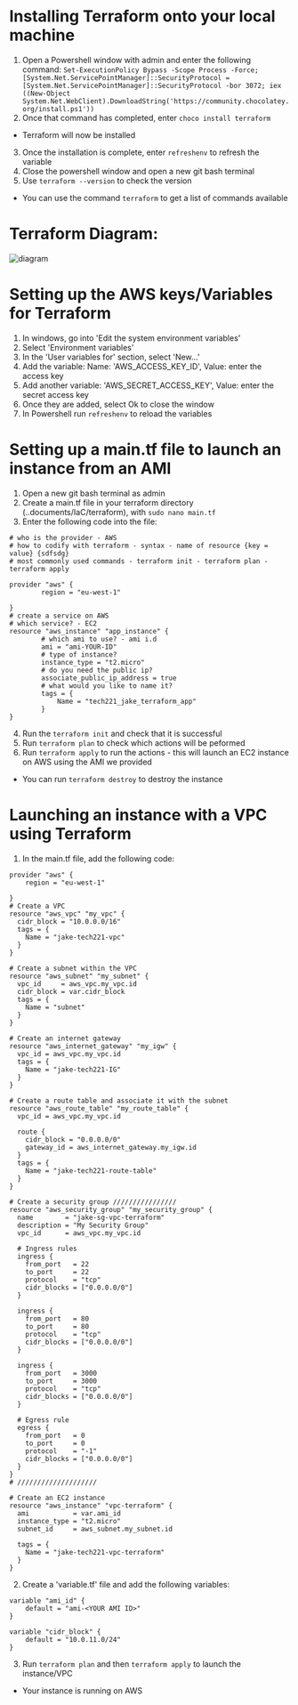 
#
# Installing Terraform onto your local machine

1. Open a Powershell window with admin and enter the following command: `Set-ExecutionPolicy Bypass -Scope Process -Force; [System.Net.ServicePointManager]::SecurityProtocol = [System.Net.ServicePointManager]::SecurityProtocol -bor 3072; iex ((New-Object System.Net.WebClient).DownloadString('https://community.chocolatey.org/install.ps1'))`
2. Once that command has completed, enter `choco install terraform`
- Terraform will now be installed
3. Once the installation is complete, enter `refreshenv` to refresh the variable
4. Close the powershell window and open a new git bash terminal
5. Use `terraform --version` to check the version
- You can use the command `terraform` to get a list of commands available

#
# Terraform Diagram:
![diagram](https://github.com/JakeGillatt/IaC_Terraform_Orchestration/assets/129315605/5b051225-6480-4c2d-bc0f-e684f3a11efd)

#
# Setting up the AWS keys/Variables for Terraform

1. In windows, go into 'Edit the system environment variables'
2. Select 'Environment variables'
3. In the 'User variables for' section, select 'New...'
4. Add the variable: Name: 'AWS_ACCESS_KEY_ID', Value: enter the access key
5. Add another variable: 'AWS_SECRET_ACCESS_KEY', Value: enter the secret access key
6. Once they are added, select Ok to close the window
7. In Powershell run `refreshenv` to reload the variables

#
# Setting up a main.tf file to launch an instance from an AMI

1. Open a new git bash terminal as admin
2. Create a main.tf file in your terraform directory (..documents/IaC/terraform), with `sudo nano main.tf`
3. Enter the following code into the file:
```
# who is the provider - AWS
# how to codify with terraform - syntax - name of resource {key = value} {sdfsdg}
# most commonly used commands - terraform init - terraform plan - terraform apply

provider "aws" {
        region = "eu-west-1"

}
# create a service on AWS
# which service? - EC2
resource "aws_instance" "app_instance" {
        # which ami to use? - ami i.d
        ami = "ami-YOUR-ID"
        # type of instance?
        instance_type = "t2.micro"
        # do you need the public ip?
        associate_public_ip_address = true
        # what would you like to name it?
        tags = {
            Name = "tech221_jake_terraform_app"
        }
}
```
4. Run the `terraform init` and check that it is successful
5. Run `terraform plan` to check which actions will be peformed
6. Run `terraform apply` to run the actions - this will launch an EC2 instance on AWS using the AMI we provided
- You can run `terraform destroy` to destroy the instance

#
# Launching an instance with a VPC using Terraform

1. In the main.tf file, add the following code:
```
provider "aws" {
	region = "eu-west-1"

}
# Create a VPC
resource "aws_vpc" "my_vpc" {
  cidr_block = "10.0.0.0/16"
  tags = {
	Name = "jake-tech221-vpc"
  }
}

# Create a subnet within the VPC
resource "aws_subnet" "my_subnet" {
  vpc_id     = aws_vpc.my_vpc.id
  cidr_block = var.cidr_block
  tags = {
	Name = "subnet"
  }
}

# Create an internet gateway
resource "aws_internet_gateway" "my_igw" {
  vpc_id = aws_vpc.my_vpc.id
  tags = {
	Name = "jake-tech221-IG"
  }
}

# Create a route table and associate it with the subnet
resource "aws_route_table" "my_route_table" {
  vpc_id = aws_vpc.my_vpc.id

  route {
    cidr_block = "0.0.0.0/0"
    gateway_id = aws_internet_gateway.my_igw.id
  }
  tags = {
	Name = "jake-tech221-route-table"
  }
}

# Create a security group ////////////////
resource "aws_security_group" "my_security_group" {
  name        = "jake-sg-vpc-terraform"
  description = "My Security Group"
  vpc_id      = aws_vpc.my_vpc.id

  # Ingress rules
  ingress {
    from_port   = 22
    to_port     = 22
    protocol    = "tcp"
    cidr_blocks = ["0.0.0.0/0"]
  }

  ingress {
    from_port   = 80
    to_port     = 80
    protocol    = "tcp"
    cidr_blocks = ["0.0.0.0/0"]
  }

  ingress {
    from_port   = 3000
    to_port     = 3000
    protocol    = "tcp"
    cidr_blocks = ["0.0.0.0/0"]
  }

  # Egress rule
  egress {
    from_port   = 0
    to_port     = 0
    protocol    = "-1"
    cidr_blocks = ["0.0.0.0/0"]
  }
}
# ////////////////////

# Create an EC2 instance
resource "aws_instance" "vpc-terraform" {
  ami           = var.ami_id
  instance_type = "t2.micro"
  subnet_id     = aws_subnet.my_subnet.id

  tags = {
	Name = "jake-tech221-vpc-terraform"
  }
}
```
2.  Create a 'variable.tf' file and add the following variables:
```
variable "ami_id" {
    default = "ami-<YOUR AMI ID>"
}

variable "cidr_block" {
    default = "10.0.11.0/24"
}
```
3. Run `terraform plan` and then `terraform apply` to launch the instance/VPC
- Your instance is running on AWS
